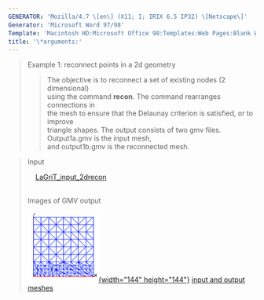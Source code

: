 ```yaml
---
GENERATOR: 'Mozilla/4.7 \[en\] (X11; I; IRIX 6.5 IP32) \[Netscape\]'
Generator: 'Microsoft Word 97/98'
Template: 'Macintosh HD:Microsoft Office 98:Templates:Web Pages:Blank Web Page'
title: '\*arguments:'
---
```


> Example 1: reconnect points in a 2d geometry
>
> > The objective is to reconnect a set of existing nodes (2
> > dimensional)\
> > using the command **recon**. The command rearranges connections in\
> > the mesh to ensure that the Delaunay criterion is satisfied, or to
> > improve\
> > triangle shapes.
> > The output consists of two gmv files. Output1a.gmv is the input
> > mesh,\
> > and output1b.gmv is the reconnected mesh.

> Input
>
>     [LaGriT\_input\_2drecon](../input_output/LaGriT_input_2drecon)\
>  
>
> Images of GMV output
>
> [![](image/image1_tn.gif){width="144"
> height="144"}](image/picture1.gif) [input and output
> meshes](image/picture1.gif)
